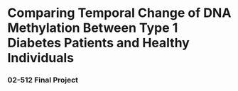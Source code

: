 # Comparing Temporal Change of DNA Methylation Between Type 1 Diabetes Patients and Healthy Individuals

### 02-512 Final Project

